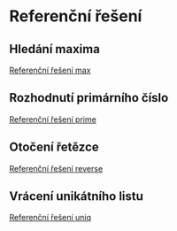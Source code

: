 # Referenční řešení

## Hledání maxima

[Referenční řešení max](max.py ':include :type=code python')

## Rozhodnutí primárního číslo

[Referenční řešení prime](prime.py ':include :type=code python')

## Otočení řetězce

[Referenční řešení reverse](reverse.py ':include :type=code python')

## Vrácení unikátního listu

[Referenční řešení uniq](uniq.py ':include :type=code python')
